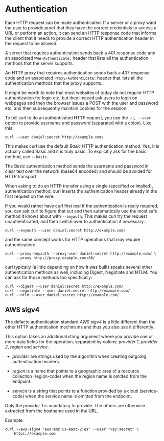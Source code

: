 # Authentication

Each HTTP request can be made authenticated. If a server or a proxy want the
user to provide proof that they have the correct credentials to access a URL
or perform an action, it can send an HTTP response code that informs the client
that it needs to provide a correct HTTP authentication header in the request
to be allowed.

A server that requires authentication sends back a 401 response code and an
associated `WWW-Authenticate:` header that lists all the authentication
methods that the server supports.

An HTTP proxy that requires authentication sends back a 407 response code and
an associated `Proxy-Authenticate:` header that lists all the authentication
methods that the proxy supports.

It might be worth to note that most websites of today do not require HTTP
authentication for login etc, but they instead ask users to login on webpages
and then the browser issues a POST with the user and password etc, and then
subsequently maintain cookies for the session.

To tell curl to do an authenticated HTTP request, you use the `-u, --user`
option to provide username and password (separated with a colon). Like this:

    curl --user daniel:secret http://example.com/

This makes curl use the default *Basic* HTTP authentication method. Yes, it is
actually called Basic and it is truly basic. To explicitly ask for the basic
method, use `--basic`.

The Basic authentication method sends the username and password in clear text
over the network (base64 encoded) and should be avoided for HTTP transport.

When asking to do an HTTP transfer using a single (specified or implied),
authentication method, curl inserts the authentication header already in the
first request on the wire.

If you would rather have curl first *test* if the authentication is really
required, you can ask curl to figure that out and then automatically use the
most safe method it knows about with `--anyauth`. This makes curl try the
request unauthenticated, and then switch over to authentication if necessary:

    curl --anyauth --user daniel:secret http://example.com/

and the same concept works for HTTP operations that may require
authentication:

    curl --proxy-anyauth --proxy-user daniel:secret http://example.com/ \
         --proxy http://proxy.example.com:80/

curl typically (a little depending on how it was built) speaks several other
authentication methods as well, including Digest, Negotiate and NTLM. You can
ask for those methods too specifically:

    curl --digest --user daniel:secret http://example.com/
    curl --negotiate --user daniel:secret http://example.com/
    curl --ntlm --user daniel:secret http://example.com/

## AWS sigv4

The defacto authentication standard *AWS sigv4* is a little different than the
other HTTP authentication mechnisms and thus you also use it differently.

This option takes an additional string argument where you provide one or more
data fields for the operation, separated by colons: *provider 1*, *provider
2*, *region* and *service*.

- *provider* are strings used by the algorithm when creating outgoing
  authentication headers.

- *region* is a name that points to a geographic area of a resource collection
(region-code) when the region name is omitted from the endpoint.

- *service* is a string that points to a function provided by a cloud
(service-code) when the service name is omitted from the endpoint.

Only the *provider 1* is mandatory to provide. The others are otherwise
extracted from the hostname used in the URL.

Example:

    curl --aws-sigv4 "aws:amz:us-east-2:es" --user "key:secret" \
        https://example.com
